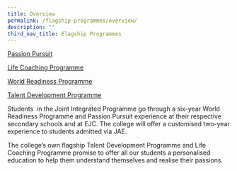 ```yaml
---
title: Overview
permalink: /flagship-programmes/overview/
description: ""
third_nav_title: Flagship Programmes
---
```




[Passion Pursuit](/flagship-programmes/pp/)

[Life Coaching Programme](/flagship-programmes/lcp/)

[World Readiness Programme](/flagship-programmes/wrp/)

[Talent Development Programme](/flagship-programmes/tdp/)

Students  in the Joint Integrated Programme go through a six-year World Readiness Programme and Passion Pursuit experience at their respective secondary schools and at EJC. The college will offer a customised two-year experience to students admitted via JAE.

The college’s own flagship Talent Development Programme and Life Coaching Programme promise to offer all our students a personalised education to help them understand themselves and realise their passions.